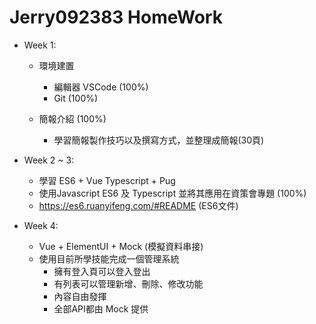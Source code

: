 # Jerry092383 HomeWork

* Week 1:

    - 環境建置
      - 編輯器 VSCode (100%)
      - Git (100%)

    - 簡報介紹 (100%)
      - 學習簡報製作技巧以及撰寫方式，並整理成簡報(30頁)

* Week 2 ~ 3:

    - 學習 ES6 + Vue Typescript + Pug
    - 使用Javascript ES6 及 Typescript 並將其應用在資策會專題 (100%)
    - https://es6.ruanyifeng.com/#README (ES6文件)

* Week 4:

    - Vue + ElementUI + Mock (模擬資料串接)
    - 使用目前所學技能完成一個管理系統
      - 擁有登入頁可以登入登出
      - 有列表可以管理新增、刪除、修改功能
      - 內容自由發揮
      - 全部API都由 Mock 提供